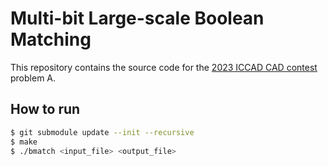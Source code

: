 # Multi-bit Large-scale Boolean Matching

This repository contains the source code for the [2023 ICCAD CAD contest](http://iccad-contest.org/Problems.html) problem A.

## How to run

```sh
$ git submodule update --init --recursive
$ make
$ ./bmatch <input_file> <output_file>
```
